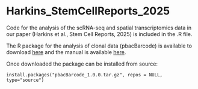 # Harkins_StemCellReports_2025


Code for the analysis of the scRNA-seq and spatial transcriptomics data in our paper (Harkins et al., Stem Cell Reports, 2025) is included in the .R file.

The R package for the analysis of clonal data (pbacBarcode) is available to download [here](https://www.dropbox.com/scl/fi/3juxnv2uat5rw2t6qztcd/pbacBarcode_1.0.0.tar.gz?rlkey=0fawalk5uyqxkt7w82n80f5p2&dl=1) and the manual is available [here](https://www.dropbox.com/scl/fi/dm68pjdxwtmoa5stbmyom/Manual-for-R-Package-pbacBarcode.pdf?rlkey=gab2v59wwlysswjzi1wecdzso&dl=1).

Once downloaded the package can be installed from source:

```
install.packages("pbacBarcode_1.0.0.tar.gz", repos = NULL, type="source")

```
